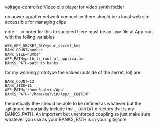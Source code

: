 voltage-controlled Video clip player for video synth fodder


on power up/after network connection there should be a local web site accessible for managing clips


note -- in order for this to succeed there must be an `.env` file at App root with the folling variables
```
WEB_APP_SECRET_KEY=your_secret_key
BANK_COUNT=number
BANK_SIZE=number
APP_PATH=path_to_root_of_application
BANKS_PATH=path_to_banks
```


for my working prototype the values (outside of the secret, lol) are:
```
BANK_COUNT=12
BANK_SIZE=12
APP_PATH='/home/calvin/App'
BANKS_PATH='/home/calvin/App/__CONTENT'
```


theoretically they should be able to be defined as whatever but the .gitignore importantly include the `__CONTENT` directory that is my BANKS_PATH. An important but unenforced coupling so just make sure whatever you use as your BANKS_PATH is in your .gitignore
